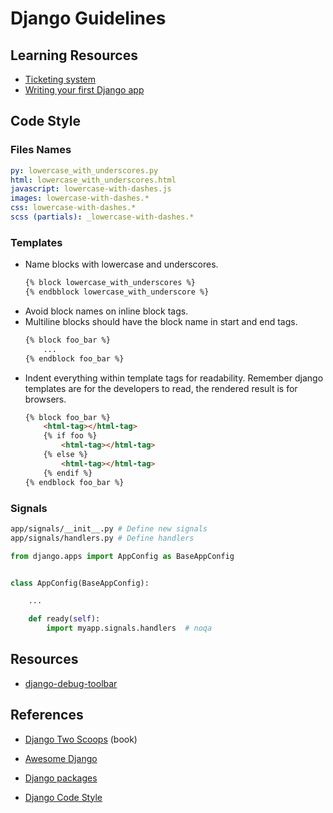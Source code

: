 # Django Guidelines

## Learning Resources

- [Ticketing system](./ticketing-system.md)
- [Writing your first Django app](https://docs.djangoproject.com/en/stable/intro/tutorial01/)

## Code Style

### Files Names

```yaml
py: lowercase_with_underscores.py
html: lowercase_with_underscores.html
javascript: lowercase-with-dashes.js
images: lowercase-with-dashes.*
css: lowercase-with-dashes.*
scss (partials): _lowercase-with-dashes.*
```

### Templates

- Name blocks with lowercase and underscores.
  ```html
  {% block lowercase_with_underscores %}
  {% endbblock lowercase_with_underscore %}
  ```
- Avoid block names on inline block tags.
- Multiline blocks should have the block name in start and end tags.
  ```html
  {% block foo_bar %}
      ...
  {% endblock foo_bar %}
  ```
- Indent everything within template tags for readability. Remember
  django templates are for the developers to read, the rendered result
  is for browsers.
  ```html
  {% block foo_bar %}
      <html-tag></html-tag>
      {% if foo %}
          <html-tag></html-tag>
      {% else %}
          <html-tag></html-tag>
      {% endif %}
  {% endblock foo_bar %}
  ```

### Signals

```bash
app/signals/__init__.py # Define new signals
app/signals/handlers.py # Define handlers
```

```python
from django.apps import AppConfig as BaseAppConfig


class AppConfig(BaseAppConfig):

    ...

    def ready(self):
        import myapp.signals.handlers  # noqa
```

## Resources

- [django-debug-toolbar](https://github.com/jazzband/django-debug-toolbar)

## References

- [Django Two Scoops](http://twoscoopspress.org/) (book)
- [Awesome Django](https://gitlab.com/rosarior/awesome-django)
- [Django packages](https://djangopackages.org/)

- [Django Code Style](https://docs.djangoproject.com/en/1.9/internals/contributing/writing-code/coding-style/)